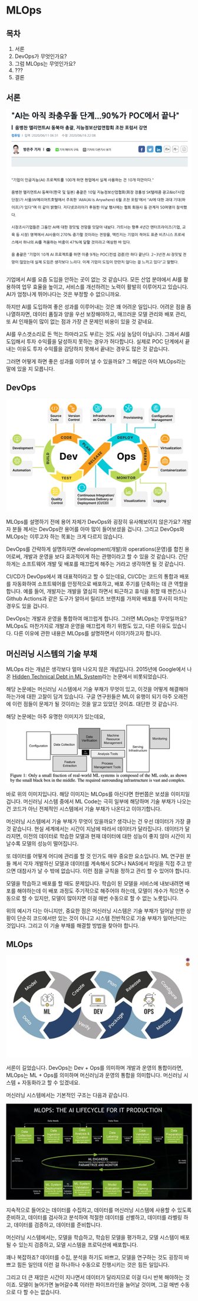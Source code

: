 # MLOps

## 목차

1. 서론
2. DevOps가 무엇인가요?
3. 그럼 MLOps는 무엇인가요?
4. ???
5. 결론

## 서론

![ML 절망편](assets/despair.png)

기업에서 AI를 요즘 도입을 안하는 곳이 없는 것 같습니다. 모든 산업 분야에서 AI를 활용하여 업무 효율을 높이고, 서비스를 개선하려는 노력이 활발히 이루어지고 있습니다. AI가 엄청나게 뛰어나다는 것은 부정할 수 없으니까요.

하지만 AI를 도입하여 좋은 성과를 이루어내는 것은 꽤 어려운 일입니다. 어려운 점을 좀 나열하자면, 데이터 품질과 양을 우선 보장해야하고, 매끄러운 모델 관리와 배포 관리, 또 AI 인재들이 많이 없는 점과 가장 큰 문제인 비용이 있을 것 같네요.

AI를 우스갯소리로 돈 먹는 하마라고도 부르는 것도 사실 농담이 아닙니다. 그래서 AI를 도입해서 투자 수익률을 달성하지 못하는 경우가 허다합니다. 실제로 POC 단계에서 끝내는 이유도 투자 수익률을 감당하지 못해서 끝내는 경우도 많은 것 같습니다.

그러면 어떻게 하면 좋은 성과를 이루어 낼 수 있을까요? 그 해답은 아마 MLOps라는 말에 있을 지 모릅니다.

## DevOps

![DevOps](assets/devops.png)

MLOps를 설명하기 전에 용어 자체가 DevOps와 굉장히 유사해보이지 않은가요? 개발자 분들 께서는 DevOps란 용어를 아마 많이 들어보셨을 겁니다. 그리고 DevOps와 MLOps는 이루고자 하는 목표는 크게 다르지 않습니다.

DevOps를 간략하게 설명하자면 development(개발)와 operations(운영)를 합친 용어로써, 개발과 운영을 보다 효과적이게 하는 관행이라고 할 수 있을 것 같습니다. 간단하게는 소프트웨어 개발 및 배포를 매끄럽게 해주는 거라고 생각하면 될 것 같습니다.

CI/CD가 DevOps에서 꽤 대표적이라고 할 수 있는데요, CI/CD는 코드의 통합과 배포를 자동화하여 소프트웨어를 안정적으로 배포하고, 배포 주기를 단축하는 데 큰 역할을 합니다. 예를 들어, 개발자는 개발을 열심히 하면서 퇴근하고 휴식을 취할 때 젠킨스나 Github Actions과 같은 도구가 알아서 릴리즈 브랜치를 가져와 배포를 무사히 마치는 경우도 있을 겁니다.

DevOps는 개발과 운영을 통합하여 매끄럽게 합니다. 그러면 MLOps는 무엇일까요? MLOps도 마찬가지로 개발과 운영을 매끄럽게 하기 위함도 있고, 다른 이유도 있습니다. 다른 이유에 관한 내용은 MLOps를 설명하면서 이야기하고자 합니다.

## 머신러닝 시스템의 기술 부채

MLOps 라는 개념은 생각보다 얼마 나오지 않은 개념입니다. 2015년에 Google에서 나온 [Hidden Technical Debt in ML System](https://proceedings.neurips.cc/paper_files/paper/2015/file/86df7dcfd896fcaf2674f757a2463eba-Paper.pdf)라는 논문에서 비롯되었습니다.

해당 논문에는 머신러닝 시스템에서 기술 부채가 무엇이 있고, 이것을 어떻게 해결해야하는가에 대한 고찰이 담겨 있습니다. 구글 연구원들은 ML이 유행이 되기 아주 오래전에 이런 점들이 문제가 될 것이라는 것을 알고 있었던 것이죠. 대단한 것 같습니다.

해당 논문에는 아주 유명한 이미지가 있는데요,
![ML System](assets/fraction_ml_systems.png)

바로 위의 이미지입니다. 해당 이미지는 MLOps를 아신다면 한번쯤은 보셨을 이미지일 겁니다. 머신러닝 시스템 중에서 ML Code는 극히 일부에 해당하며 기술 부채가 나오는 건 코드가 아닌 전체적인 시스템에서 기술 부채가 나온다고 이야기합니다.

머신러닝 시스템에서 기술 부채가 무엇이 있을까요? 생각나는 건 우선 데이터가 가장 클 것 같습니다. 현실 세계에서는 시간이 지남에 따라서 데이터가 달라집니다. 데이터가 달라지면, 이전의 데이터로 학습한 모델과 현재 데이터에 대한 성능이 좋지 않아 시간이 지날수록 모델의 성능이 떨어집니다.

또 데이터를 어떻게 어디에 관리를 할 것 인가도 매우 중요한 요소입니다. ML 연구원 분들 께서 각자 개발하신 모델과 데이터를 계속해서 SCP나 NAS에서 파일을 직접 주고 받으면 대참사가 날 수 밖에 없습니다. 이런 점을 규칙을 정하고 관리 할 수 있어야 합니다.

모델을 학습하고 배포를 할 때도 문제입니다. 학습이 된 모델을 서비스에 내보내려면 배포를 해야하는데 이 배포 과정도 주기적으로 해주어야 하는데, 모델이 개수가 적으면 수동으로 할 수 있지만, 모델이 많아지면 이걸 매번 수동으로 할 수 없는 노릇입니다.

위의 예시가 다는 아니지만, 중요한 점은 머신러닝 시스템은 기술 부채가 일어날 만한 상황이 단순히 코드에서만 있는 것이 아니고 시스템 전반적으로 기술 부채가 일어난다는 것입니다. 그리고 이 기술 부채를 해결할 방법을 찾아야 합니다.

## MLOps

![MLOps](assets/real_mlops.png)

서론이 길었습니다. DevOps는 Dev + Ops를 의미하며 개발과 운영의 통합이라면, MLOps는 ML + Ops를 의미하며 머신러닝과 운영의 통합을 의미합니다. 머신러닝 시스템 + 자동화라고 할 수 있겠네요.

머신러닝 시스템에서는 기본적인 구조는 다음과 같습니다.

![NVIDIA MLOps](assets/nvidia_mlops.png)

지속적으로 들어오는 데이터를 수집하고, 데이터를 머신러닝 시스템에 사용할 수 있도록 준비하고, 데이터를 검사하고 분석하여 적절한 데이터를 선별하고, 데이터를 라벨링 하고, 데이터를 검증하고, 데이터를 준비합니다.

머신러닝 시스템에서는, 모델을 학습하고, 학습된 모델을 평가하고, 모델 시스템이 배포될 수 있는지 검증하고, 모델 시스템을 프로덕션에 배포합니다.

꽤나 복잡하죠? 데이터를 수집, 분석을 하기도 바쁘고, 모델을 연구하는 것도 굉장히 바쁘고 힘든 일인데 이런 걸 하나하나 수동으로 진행시키는 것은 힘든 일입니다.

그리고 더 큰 재앙은 시간이 지나면서 데이터가 달라지므로 이걸 다시 반복 해야하는 것이죠. 모델이 늘어가면 늘어갈수록 이러한 파이프라인을 늘어날 것이며, 그걸 매번 수동으로 다 할 수는 없습니다.

